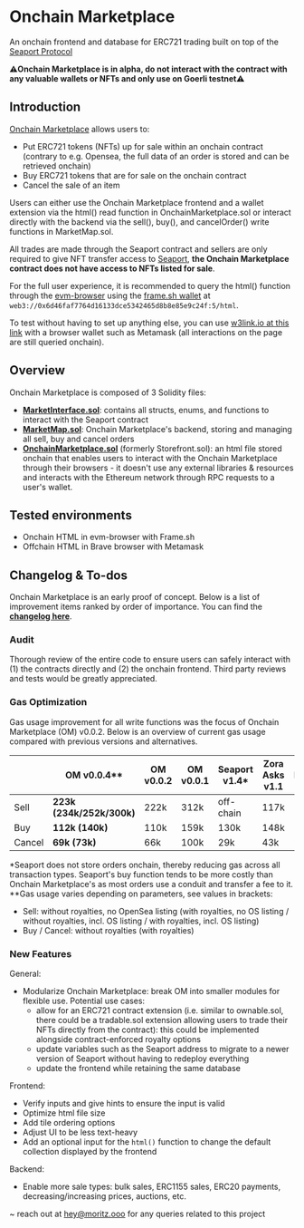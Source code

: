 # Onchain Marketplace
An onchain frontend and database for ERC721 trading built on top of the [Seaport Protocol](https://github.com/ProjectOpenSea/seaport)

⚠️**Onchain Marketplace is in alpha, do not interact with the contract with any valuable wallets or NFTs and only use on Goerli testnet**⚠️

## Introduction

[Onchain Marketplace](https://goerli.etherscan.io/address/0x6d46faf7764d16133dce5342465d8b8e85e9c24f) allows users to:
- Put ERC721 tokens (NFTs) up for sale within an onchain contract (contrary to e.g. Opensea, the full data of an order is stored and can be retrieved onchain)
- Buy ERC721 tokens that are for sale on the onchain contract
- Cancel the sale of an item

Users can either use the Onchain Marketplace frontend and a wallet extension via the html() read function in OnchainMarketplace.sol or interact directly with the backend via the sell(), buy(), and cancelOrder() write functions in MarketMap.sol. 

All trades are made through the Seaport contract and sellers are only required to give NFT transfer access to [Seaport](https://goerli.etherscan.io/address/0x00000000000001ad428e4906ae43d8f9852d0dd6), **the Onchain Marketplace contract does not have access to NFTs listed for sale**.

For the full user experience, it is recommended to query the html() function through the [evm-browser](https://github.com/nand2/evm-browser) using the [frame.sh wallet](https://frame.sh/) at `web3://0x6d46faf7764d16133dce5342465d8b8e85e9c24f:5/html`.

To test without having to set up anything else, you can use [w3link.io at this link](https://0x6d46faf7764d16133dce5342465d8b8e85e9c24f.gor.w3link.io/html) with a browser wallet such as Metamask (all interactions on the page are still queried onchain). 

## Overview

Onchain Marketplace is composed of 3 Solidity files:
- [**MarketInterface.sol**](https://github.com/mozrt2/Onchain-Marketplace/blob/main/foundry/src/MarketInterface.sol): contains all structs, enums, and functions to interact with the Seaport contract
- [**MarketMap.sol**](https://github.com/mozrt2/Onchain-Marketplace/blob/main/foundry/src/MarketMap.sol): Onchain Marketplace's backend, storing and managing all sell, buy and cancel orders
- [**OnchainMarketplace.sol**](https://github.com/mozrt2/Onchain-Marketplace/blob/main/foundry/src/OnchainMarketplace.sol) (formerly Storefront.sol): an html file stored onchain that enables users to interact with the Onchain Marketplace through their browsers - it doesn't use any external libraries & resources and interacts with the Ethereum network through RPC requests to a user's wallet.

## Tested environments

- Onchain HTML in evm-browser with Frame.sh
- Offchain HTML in Brave browser with Metamask

## Changelog & To-dos

Onchain Marketplace is an early proof of concept. Below is a list of improvement items ranked by order of importance. You can find the [**changelog here**](https://github.com/mozrt2/Onchain-Marketplace/blob/main/CHANGELOG.md). 

### Audit

Thorough review of the entire code to ensure users can safely interact with (1) the contracts directly and (2) the onchain frontend. Third party reviews and tests would be greatly appreciated.

### Gas Optimization

Gas usage improvement for all write functions was the focus of Onchain Marketplace (OM) v0.0.2. Below is an overview of current gas usage compared with previous versions and alternatives.

|                | **OM v0.0.4****           | OM v0.0.2       | OM v0.0.1       | Seaport v1.4*   | Zora Asks v1.1  | Manifold        |
| -------------- | ------------------------- | --------------- | --------------- | --------------- | --------------- | --------------- |
| Sell           | **223k (234k/252k/300k)** | 222k            | 312k            | off-chain       | 117k            | 243k            |
| Buy            | **112k (140k)**           | 110k            | 159k            | 130k            | 148k            | 142k            |
| Cancel         | **69k (73k)**             | 66k             | 100k            | 29k             | 43k             | 92k             |

*Seaport does not store orders onchain, thereby reducing gas across all transaction types. Seaport's buy function tends to be more costly than Onchain Marketplace's as most orders use a conduit and transfer a fee to it. 
**Gas usage varies depending on parameters, see values in brackets:
- Sell: without royalties, no OpenSea listing (with royalties, no OS listing / without royalties, incl. OS listing / with royalties, incl. OS listing)
- Buy / Cancel: without royalties (with royalties)

### New Features 

General:
- Modularize Onchain Marketplace: break OM into smaller modules for flexible use. Potential use cases:
    - allow for an ERC721 contract extension (i.e. similar to ownable.sol, there could be a tradable.sol extension allowing users to trade their NFTs directly from the contract): this could be implemented alongside contract-enforced royalty options
    - update variables such as the Seaport address to migrate to a newer version of Seaport without having to redeploy everything
    - update the frontend while retaining the same database

Frontend:
- Verify inputs and give hints to ensure the input is valid
- Optimize html file size
- Add tile ordering options
- Adjust UI to be less text-heavy
- Add an optional input for the `html()` function to change the default collection displayed by the frontend

Backend:
- Enable more sale types: bulk sales, ERC1155 sales, ERC20 payments, decreasing/increasing prices, auctions, etc. 


~
reach out at hey@moritz.ooo for any queries related to this project
